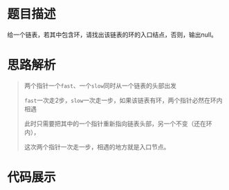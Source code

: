  #  题目描述
 
给一个链表，若其中包含环，请找出该链表的环的入口结点，否则，输出null。

#  思路解析

>两个指针一个`fast`、一个`slow`同时从一个链表的头部出发
>
>`fast`一次走2步，`slow`一次走一步，如果该链表有环，两个指针必然在环内相遇
>
>此时只需要把其中的一个指针重新指向链表头部，另一个不变（还在环内），
>
>这次两个指针一次走一步，相遇的地方就是入口节点。

#  代码展示
```java



```

